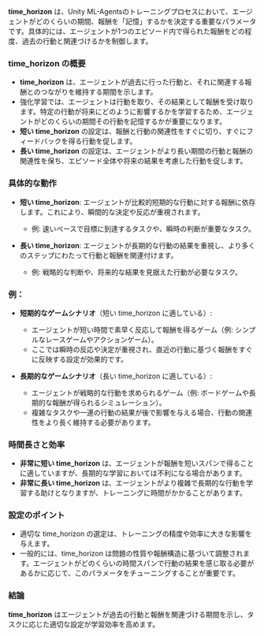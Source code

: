 **time_horizon** は、Unity ML-Agentsのトレーニングプロセスにおいて、エージェントがどのくらいの期間、報酬を「記憶」するかを決定する重要なパラメータです。具体的には、エージェントが1つのエピソード内で得られた報酬をどの程度、過去の行動と関連づけるかを制御します。

### time_horizon の概要
- **time_horizon** は、エージェントが過去に行った行動と、それに関連する報酬とのつながりを維持する期間を示します。
- 強化学習では、エージェントは行動を取り、その結果として報酬を受け取ります。特定の行動が将来にどのように影響するかを学習するため、エージェントがどのくらいの期間その行動を記憶するかが重要になります。
- **短い time_horizon** の設定は、報酬と行動の関連性をすぐに切り、すぐにフィードバックを得る行動を促します。
- **長い time_horizon** の設定は、エージェントがより長い期間の行動と報酬の関連性を保ち、エピソード全体や将来の結果を考慮した行動を促します。

### 具体的な動作
- **短い time_horizon**: エージェントが比較的短期的な行動に対する報酬に依存します。これにより、瞬間的な決定や反応が重視されます。
  - 例: 速いペースで目標に到達するタスクや、瞬時の判断が重要なタスク。
  
- **長い time_horizon**: エージェントが長期的な行動の結果を重視し、より多くのステップにわたって行動と報酬を関連付けます。
  - 例: 戦略的な判断や、将来的な結果を見据えた行動が必要なタスク。

### 例：
- **短期的なゲームシナリオ**（短い time_horizon に適している）:
  - エージェントが短い時間で素早く反応して報酬を得るゲーム（例: シンプルなレースゲームやアクションゲーム）。
  - ここでは瞬時の反応や決定が重視され、直近の行動に基づく報酬をすぐに反映する設定が効果的です。

- **長期的なゲームシナリオ**（長い time_horizon に適している）:
  - エージェントが戦略的な行動を求められるゲーム（例: ボードゲームや長期的な報酬が得られるシミュレーション）。
  - 複雑なタスクや一連の行動の結果が後で影響を与える場合、行動の関連性をより長く維持する必要があります。

### 時間長さと効率
- **非常に短い time_horizon** は、エージェントが報酬を短いスパンで得ることに適していますが、長期的な学習においては不利になる場合があります。
- **非常に長い time_horizon** は、エージェントがより複雑で長期的な行動を学習する助けとなりますが、トレーニングに時間がかかることがあります。

### 設定のポイント
- 適切な time_horizon の選定は、トレーニングの精度や効率に大きな影響を与えます。
- 一般的には、time_horizon は問題の性質や報酬構造に基づいて調整されます。エージェントがどのくらいの時間スパンで行動の結果を感じ取る必要があるかに応じて、このパラメータをチューニングすることが重要です。

### 結論
**time_horizon** はエージェントが過去の行動と報酬を関連づける期間を示し、タスクに応じた適切な設定が学習効率を高めます。
